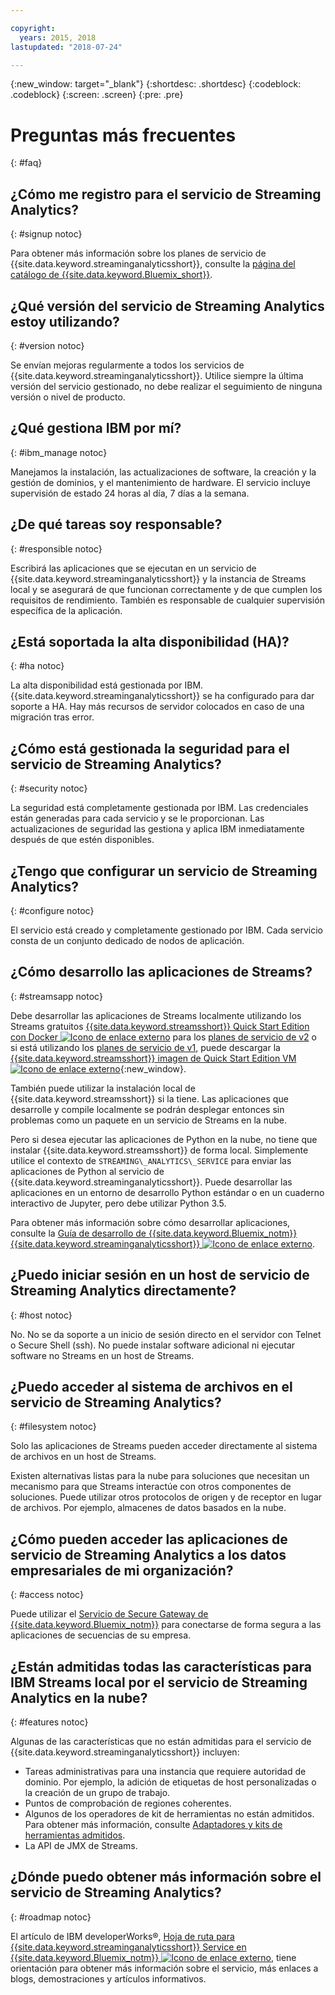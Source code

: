```yaml
---

copyright:
  years: 2015, 2018
lastupdated: "2018-07-24"

---
```


<!-- Attribute definitions -->
{:new_window: target="_blank"}
{:shortdesc: .shortdesc}
{:codeblock: .codeblock}
{:screen: .screen}
{:pre: .pre}

# Preguntas más frecuentes
{: #faq}

## ¿Cómo me registro para el servicio de Streaming Analytics?
{: #signup notoc}  

Para obtener más información sobre los planes de servicio de {{site.data.keyword.streaminganalyticsshort}}, consulte la [página del catálogo de {{site.data.keyword.Bluemix_short}}](https://console.bluemix.net/catalog/services/streaming-analytics).

## ¿Qué versión del servicio de Streaming Analytics estoy utilizando?
{: #version notoc}   

Se envían mejoras regularmente a todos los servicios de {{site.data.keyword.streaminganalyticsshort}}. Utilice siempre la última versión del servicio gestionado, no debe realizar el seguimiento de ninguna versión o nivel de producto.

## ¿Qué gestiona IBM por mí?
{: #ibm_manage notoc}   

Manejamos la instalación, las actualizaciones de software, la creación y la gestión de dominios, y el mantenimiento de hardware. El servicio incluye supervisión de estado 24 horas al día, 7 días a la semana.


## ¿De qué tareas soy responsable?  
{: #responsible notoc}

Escribirá las aplicaciones que se ejecutan en un servicio de {{site.data.keyword.streaminganalyticsshort}} y la instancia de Streams local y se asegurará de que funcionan correctamente y de que cumplen los requisitos de rendimiento. También es responsable de cualquier supervisión específica de la aplicación.

## ¿Está soportada la alta disponibilidad (HA)?
{: #ha notoc}

La alta disponibilidad está gestionada por IBM. {{site.data.keyword.streaminganalyticsshort}} se ha configurado para dar soporte a HA. Hay más recursos de servidor colocados en caso de una migración tras error.

## ¿Cómo está gestionada la seguridad para el servicio de Streaming Analytics?
{: #security notoc}  

La seguridad está completamente gestionada por IBM. Las credenciales están generadas para cada servicio y se le proporcionan. Las actualizaciones de seguridad las gestiona y aplica IBM inmediatamente después de que estén disponibles.

## ¿Tengo que configurar un servicio de Streaming Analytics?  
{: #configure notoc}

El servicio está creado y completamente gestionado por IBM. Cada servicio consta de un conjunto dedicado de nodos de aplicación.

## ¿Cómo desarrollo las aplicaciones de Streams?
{: #streamsapp notoc}

Debe desarrollar las aplicaciones de Streams localmente utilizando los Streams gratuitos [{{site.data.keyword.streamsshort}} Quick Start Edition con Docker ![Icono de enlace externo](../../icons/launch-glyph.svg "Icono de enlace externo")](http://ibmstreams.github.io/streamsx.documentation/docs/4.2/qse-install-docker/) para los [planes de servicio de v2](/docs/services/StreamingAnalytics/service_plans.html) o si está utilizando los [planes de servicio de v1](/docs/services/StreamingAnalytics/service_plans.html), puede descargar la [{{site.data.keyword.streamsshort}} imagen de Quick Start Edition VM ![Icono de enlace externo](../../icons/launch-glyph.svg "Icono de enlace externo")](http://ibmstreams.github.io/streamsx.documentation/docs/4.2/qse-intro/){:new_window}.

También puede utilizar la instalación local de {{site.data.keyword.streamsshort}} si la tiene. Las aplicaciones que desarrolle y compile localmente se podrán desplegar entonces sin problemas como un paquete en un servicio de Streams en la nube.

Pero si desea ejecutar las aplicaciones de Python en la nube, no tiene que instalar {{site.data.keyword.streamsshort}} de forma local. Simplemente utilice el contexto de `STREAMING\_ANALYTICS\_SERVICE` para enviar las aplicaciones de Python al servicio de {{site.data.keyword.streaminganalyticsshort}}. Puede desarrollar las aplicaciones en un entorno de desarrollo Python estándar o en un cuaderno interactivo de Jupyter, pero debe utilizar Python 3.5.

Para obtener más información sobre cómo desarrollar aplicaciones, consulte la [Guía de desarrollo de {{site.data.keyword.Bluemix_notm}} {{site.data.keyword.streaminganalyticsshort}} ![Icono de enlace externo](../../icons/launch-glyph.svg "Icono de enlace externo")](https://developer.ibm.com/streamsdev/?p=16589&post_type=doc&preview=1&_ppp=7ad76a418b).

## ¿Puedo iniciar sesión en un host de servicio de Streaming Analytics directamente?
{: #host notoc}  

No. No se da soporte a un inicio de sesión directo en el servidor con Telnet o Secure Shell (ssh). No puede instalar software adicional ni ejecutar software no Streams en un host de Streams.

## ¿Puedo acceder al sistema de archivos en el servicio de Streaming Analytics?
{: #filesystem notoc}  

Solo las aplicaciones de Streams pueden acceder directamente al sistema de archivos en un host de Streams.

Existen alternativas listas para la nube para soluciones que necesitan un mecanismo para que Streams interactúe con otros componentes de soluciones. Puede utilizar otros protocolos de origen y de receptor en lugar de archivos. Por ejemplo, almacenes de datos basados en la nube.

## ¿Cómo pueden acceder las aplicaciones de servicio de Streaming Analytics a los datos empresariales de mi organización?
{: #access notoc}  

Puede utilizar el [Servicio de Secure Gateway de {{site.data.keyword.Bluemix_notm}}](https://console.bluemix.net/catalog/services/secure-gateway) para conectarse de forma segura a las aplicaciones de secuencias de su empresa.

## ¿Están admitidas todas las características para IBM Streams local por el servicio de Streaming Analytics en la nube?
{: #features notoc}

Algunas de las características que no están admitidas para el servicio de {{site.data.keyword.streaminganalyticsshort}} incluyen:

  - Tareas administrativas para una instancia que requiere autoridad de dominio. Por ejemplo, la adición de etiquetas de host personalizadas o la creación de un grupo de trabajo.
  - Puntos de comprobación de regiones coherentes.
  - Algunos de los operadores de kit de herramientas no están admitidos. Para obtener más información, consulte [Adaptadores y kits de herramientas admitidos](/docs/services/StreamingAnalytics/compatible_toolkits.html).
  - La API de JMX de Streams.

## ¿Dónde puedo obtener más información sobre el servicio de Streaming Analytics?
{: #roadmap notoc}

El artículo de IBM developerWorks®, [Hoja de ruta para {{site.data.keyword.streaminganalyticsshort}} Service en {{site.data.keyword.Bluemix_notm}} ![Icono de enlace externo](../../icons/launch-glyph.svg "Icono de enlace externo")](https://developer.ibm.com/streamsdev/docs/roadmap-for-streaming-analytics-service-on-bluemix/), tiene orientación para obtener más información sobre el servicio, más enlaces a blogs, demostraciones y artículos informativos.
